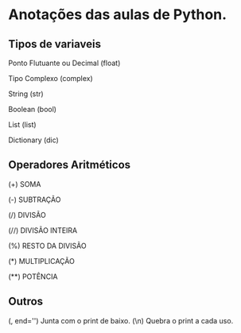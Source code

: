 # Anotações das aulas de Python.

## Tipos de variaveis

Ponto Flutuante ou Decimal (float)  

Tipo Complexo (complex)  

String (str)  

Boolean (bool)  

List (list)

Dictionary (dic)  

## Operadores Aritméticos

(+) SOMA  

(-) SUBTRAÇÃO  

(/) DIVISÃO  

(//) DIVISÃO INTEIRA  

(%) RESTO DA DIVISÃO  

(*) MULTIPLICAÇÃO  

(**) POTÊNCIA

 
## Outros

(, end='') Junta com o print de baixo.
(\n) Quebra o print a cada uso.